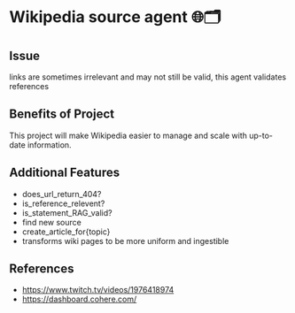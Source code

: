 # Wikipedia source agent 🌐🗂️

## Issue
links are sometimes irrelevant and may not still be valid, this agent validates references

## Benefits of Project
This project will make Wikipedia easier to manage and scale with up-to-date information.

## Additional Features
- does_url_return_404?  
- is_reference_relevent? 
- is_statement_RAG_valid? 
- find new source 
- create_article_for{topic}
- transforms wiki pages to be more uniform and ingestible

## References

- https://www.twitch.tv/videos/1976418974
- https://dashboard.cohere.com/

